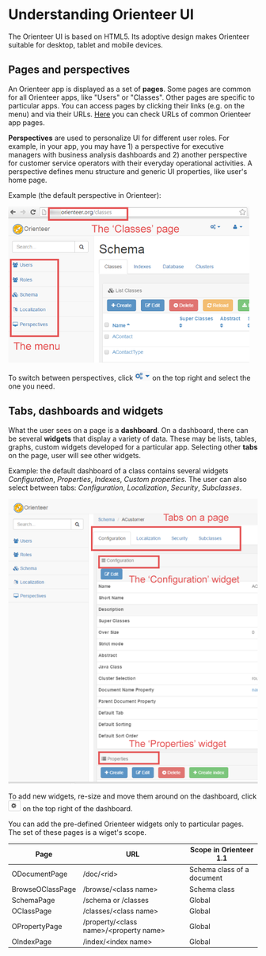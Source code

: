 # Understanding Orienteer UI

The Orienteer UI is based on HTML5. Its adoptive design makes Orienteer suitable for desktop, tablet and mobile devices.

## Pages and perspectives
An Orienteer app is displayed as a set of **pages**. Some pages are common for all Orienteer apps, like "Users" or "Classes". Other pages are specific to particular apps. You can access pages by clicking their links (e.g. on the menu) and via their URLs. [Here](https://orienteer.gitbooks.io/orienteer/content/special_urls.html) you can check URLs of common Orienteer app pages.  

**Perspectives** are used  to personalize UI for different user roles. For example, in your app, you may have 1) a perspective for executive managers with business analysis dashboards and 2) another perspective for customer service operators with their everyday operational activities. A perspective defines menu structure and generic UI properties, like user's home page. 

Example (the default perspective in Orienteer):

![](Perspectives-small1.png)

To switch between perspectives, click ![](UI-selecting-perspectives.jpg) on the top right and select the one you need.

## Tabs, dashboards and widgets

What the user sees on a page is a **dashboard**. On a dashboard, there can be several **widgets** that display a variety of data. These may be lists, tables, graphs, custom widgets developed for a particular app. Selecting other **tabs** on the page, user will see other widgets.

Example: the default dashboard of a class contains several widgets *Configuration*, *Properties*, *Indexes*, *Custom properties*. The user can also select between tabs: *Configuration*, *Localization*, *Security*, *Subclasses*.

![](Pages&widgets.png)

To add new widgets, re-size and move them around on the dashboard, click  ![](UI-adding-widgets.jpg) on the top right of the dashboard. 

You can add the pre-defined Orienteer widgets only to particular pages. The set of these pages is a wiget's scope.

|Page|URL|Scope in Orienteer 1.1|
| -- | -- | -- |
|ODocumentPage|/doc/&lt;rid&gt;|Schema class of a document|
|BrowseOClassPage|/browse/&lt;class name&gt;|Schema class|
|SchemaPage|/schema or /classes|Global|
|OClassPage|/classes/&lt;class name&gt;|Global|
|OPropertyPage|/property/&lt;class name&gt;/&lt;property name&gt;|Global|
|OIndexPage|/index/&lt;index name&gt;|Global|
